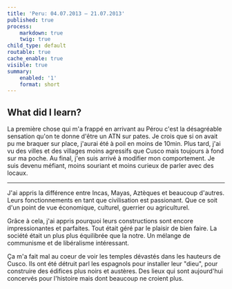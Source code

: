 ```yaml
---
title: 'Peru: 04.07.2013 – 21.07.2013'
published: true
process:
    markdown: true
    twig: true
child_type: default
routable: true
cache_enable: true
visible: true
summary:
    enabled: '1'
    format: short
---
```


## What did I learn?

La première chose qui m'a frappé en arrivant au Pérou c'est la désagréable sensation qu'on te donne d'être un ATN sur pates. Je crois que si on avait pu me braquer sur place, j'aurai été à poil en moins de 10min. Plus tard, j'ai vu des villes et des villages moins agressifs que Cusco mais toujours à fond sur ma poche. Au final, j'en suis arrivé à modifier mon comportement. Je suis devenu méfiant, moins souriant et moins curieux de parler avec des locaux.

---

J'ai appris la différence entre Incas, Mayas, Aztèques et beaucoup d'autres. Leurs fonctionnements en tant que civilisation est passionant. Que ce soit d'un point de vue économique, culturel, guerrier ou agriculturel.

Grâce à cela, j'ai appris pourquoi leurs constructions sont encore impressionantes et parfaites. Tout était géré par le plaisir de bien faire. La société était un plus plus équilibrée que la notre. Un mélange de communisme et de libéralisme intéressant.


Ça m'a fait mal au coeur de voir les temples dévastés dans les hauteurs de Cusco. Ils ont été détruit parl les espagnols pour installer leur "dieu", pour construire des édifices plus noirs et austères. Des lieux qui sont aujourd'hui concervés pour l'histoire mais dont beaucoup ne croient plus.
